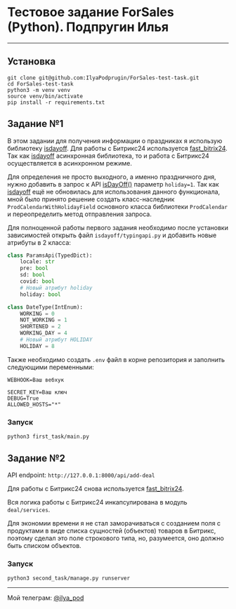 # Тестовое задание ForSales (Python). Подпругин Илья

---

## Установка
```shell
git clone git@github.com:IlyaPodprugin/ForSales-test-task.git
cd ForSales-test-task
python3 -m venv venv
source venv/bin/activate
pip install -r requirements.txt
```

## Задание №1
В этом задании для получения информации о праздниках я использую библиотеку [isdayoff](https://pypi.org/project/isdayoff/). Для работы с Битрикс24 используется [fast_bitrix24](https://pypi.org/project/fast-bitrix24/). Так как [isdayoff](https://pypi.org/project/isdayoff/) асинхронная библиотека, то и работа с Битрикс24 осуществляется в асинхронном режиме.

Для определения не просто выходного, а именно праздничного дня, нужно добавить в запрос к API [isDayOff()](https://www.isdayoff.ru/) параметр `holiday=1`. Так как [isdayoff](https://pypi.org/project/isdayoff/) ещё не обновилась для использования данного функционала, мной было принято решение создать класс-наследник `ProdCalendarWithHolidayField` основного класса библиотеки `ProdCalendar` и переопределить метод отправления запроса.

Для полноценной работы первого задания необходимо после установки зависимостей открыть файл `isdayoff/typingapi.py` и добавить новые атрибуты в 2 класса:

```python
class ParamsApi(TypedDict):
    locale: str
    pre: bool
    sd: bool
    covid: bool
	# Новый атрибут holiday
    holiday: bool

class DateType(IntEnum):
    WORKING = 0
    NOT_WORKING = 1
    SHORTENED = 2
    WORKING_DAY = 4
	# Новый атрибут HOLIDAY
    HOLIDAY = 8
```

Также необходимо создать `.env` файл в корне репозитория и заполнить следующими переменными:

```
WEBHOOK=Ваш вебхук

SECRET_KEY=Ваш ключ
DEBUG=True
ALLOWED_HOSTS="*"
```

### Запуск
```shell
python3 first_task/main.py
```

## Задание №2
API endpoint: `http://127.0.0.1:8000/api/add-deal`

Для работы с Битрикс24 снова используется [fast_bitrix24](https://pypi.org/project/fast-bitrix24/).

Вся логика работы с Битрикс24 инкапсулирована в модуль `deal/services`.

Для экономии времени я не стал заморачиваться с созданием поля с продуктами в виде списка сущностей (объектов) товаров в Битрикс, поэтому сделал это поле строкового типа, но, разумеется, оно должно быть списком объектов.

### Запуск
```shell
python3 second_task/manage.py runserver
```

---

Мой телеграм: [@ilya_pod](https://t.me/ilya_pod)